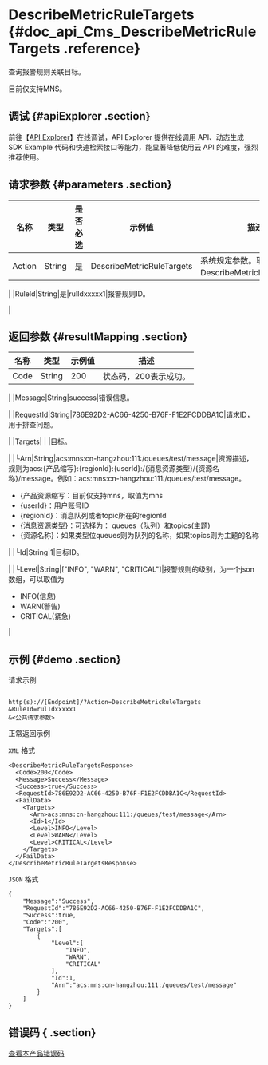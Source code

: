 # DescribeMetricRuleTargets {#doc_api_Cms_DescribeMetricRuleTargets .reference}

查询报警规则关联目标。

目前仅支持MNS。

## 调试 {#apiExplorer .section}

前往【[API Explorer](https://api.aliyun.com/#product=Cms&api=DescribeMetricRuleTargets)】在线调试，API Explorer 提供在线调用 API、动态生成 SDK Example 代码和快速检索接口等能力，能显著降低使用云 API 的难度，强烈推荐使用。

## 请求参数 {#parameters .section}

|名称|类型|是否必选|示例值|描述|
|--|--|----|---|--|
|Action|String|是|DescribeMetricRuleTargets|系统规定参数。取值：DescribeMetricRuleTargets。

 |
|RuleId|String|是|rulIdxxxxx1|报警规则ID。

 |

## 返回参数 {#resultMapping .section}

|名称|类型|示例值|描述|
|--|--|---|--|
|Code|String|200|状态码，200表示成功。

 |
|Message|String|success|错误信息。

 |
|RequestId|String|786E92D2-AC66-4250-B76F-F1E2FCDDBA1C|请求ID， 用于排查问题。

 |
|Targets| | |目标。

 |
|└Arn|String|acs:mns:cn-hangzhou:111:/queues/test/message|资源描述，规则为acs:\{产品缩写\}:\{regionId\}:\{userId\}:/\{消息资源类型\}/\{资源名称\}/message。例如：acs:mns:cn-hangzhou:111:/queues/test/message。

 -   \{产品资源缩写：目前仅支持mns，取值为mns
-   \{userId\}：用户账号ID
-   \{regionId\}：消息队列或者topic所在的regionId
-   \{消息资源类型\}：可选择为： queues（队列）和topics\(主题\)
-   \{资源名称\}：如果类型位queues则为队列的名称，如果topics则为主题的名称

 |
|└Id|String|1|目标ID。

 |
|└Level|String|\["INFO", "WARN", "CRITICAL"\]|报警规则的级别，为一个json数组，可以取值为

 -   INFO\(信息\)
-   WARN\(警告\)
-   CRITICAL\(紧急\)

 |

## 示例 {#demo .section}

请求示例

``` {#request_demo}

http(s)://[Endpoint]/?Action=DescribeMetricRuleTargets
&RuleId=rulIdxxxxx1
&<公共请求参数>

```

正常返回示例

`XML` 格式

``` {#xml_return_success_demo}
<DescribeMetricRuleTargetsResponse>
  <Code>200</Code>
  <Message>Success</Message>
  <Success>true</Success>
  <RequestId>786E92D2-AC66-4250-B76F-F1E2FCDDBA1C</RequestId>
  <FailData>
    <Targets>
      <Arn>acs:mns:cn-hangzhou:111:/queues/test/message</Arn>
      <Id>1</Id>
      <Level>INFO</Level>
      <Level>WARN</Level>
      <Level>CRITICAL</Level>
    </Targets>
  </FailData>
</DescribeMetricRuleTargetsResponse>

```

`JSON` 格式

``` {#json_return_success_demo}
{
	"Message":"Success",
	"RequestId":"786E92D2-AC66-4250-B76F-F1E2FCDDBA1C",
	"Success":true,
	"Code":"200",
	"Targets":[
		{
			"Level":[
				"INFO",
				"WARN",
				"CRITICAL"
			],
			"Id":1,
			"Arn":"acs:mns:cn-hangzhou:111:/queues/test/message"
		}
	]
}
```

## 错误码 { .section}

[查看本产品错误码](https://error-center.aliyun.com/status/product/Cms)

